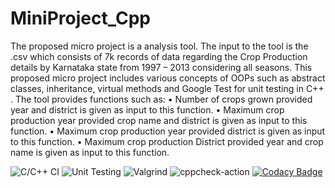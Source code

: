 # MiniProject_Cpp


The proposed micro project is a analysis tool. The input to the tool is the .csv which consists of 7k records of data regarding the Crop Production details by Karnataka state from 1997 – 2013 considering all seasons. This proposed micro project includes various concepts of OOPs such as abstract classes, inheritance, virtual methods and Google Test for unit testing in C++ .
The tool provides functions such as:
    • Number of crops grown provided year and district is given as input to this function.
    • Maximum crop production year provided crop name and district is given as input to this function.
    • Maximum crop production year provided district is given as input to this function.
    • Maximum crop production District provided year and crop name is given as input to this function.

![C/C++ CI](https://github.com/99002449/MiniProject_Cpp/workflows/C/C++%20CI/badge.svg)
![Unit Testing](https://github.com/99002449/MiniProject_Cpp/workflows/Unit%20Testing/badge.svg)
![Valgrind](https://github.com/99002449/MiniProject_Cpp/workflows/Valgrind/badge.svg)
![cppcheck-action](https://github.com/99002449/MiniProject_Cpp/workflows/cppcheck-action/badge.svg)
[![Codacy Badge](https://app.codacy.com/project/badge/Grade/62bfa4d65ea9425682e5a8a439e3c04e)](https://www.codacy.com/gh/99002449/MiniProject_Cpp/dashboard?utm_source=github.com&amp;utm_medium=referral&amp;utm_content=99002449/MiniProject_Cpp&amp;utm_campaign=Badge_Grade)

